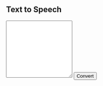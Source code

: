 ## Text to Speech 

<textarea id="textarea1" rows=10 class="materialize-textarea"></textarea>

<button class="btn" onclick="text_to_speech.convert(document.getElementById('textarea1').value)">
    Convert
</button>

